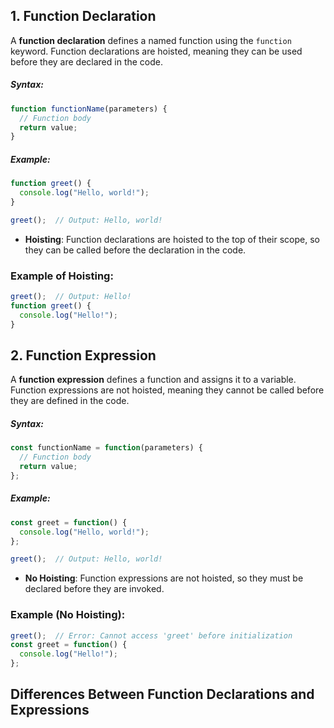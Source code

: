 ## 1. Function Declaration

A **function declaration** defines a named function using the `function` keyword. Function declarations are hoisted, meaning they can be used before they are declared in the code.

##### Syntax:
```js
function functionName(parameters) {
  // Function body
  return value;
}
```

##### Example:
```js
function greet() {
  console.log("Hello, world!");
}

greet();  // Output: Hello, world!
```

- **Hoisting**: Function declarations are hoisted to the top of their scope, so they can be called before the declaration in the code.

### Example of Hoisting:
```js
greet();  // Output: Hello!
function greet() {
  console.log("Hello!");
}
```

## 2. Function Expression

A **function expression** defines a function and assigns it to a variable. Function expressions are not hoisted, meaning they cannot be called before they are defined in the code.

##### Syntax:
```js
const functionName = function(parameters) {
  // Function body
  return value;
};
```

##### Example:
```js
const greet = function() {
  console.log("Hello, world!");
};

greet();  // Output: Hello, world!
```

- **No Hoisting**: Function expressions are not hoisted, so they must be declared before they are invoked.

### Example (No Hoisting):
```js
greet();  // Error: Cannot access 'greet' before initialization
const greet = function() {
  console.log("Hello!");
};
```

## Differences Between Function Declarations and Expressions
